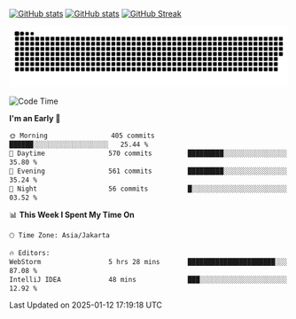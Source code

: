 [![GitHub stats](https://github-readme-stats.vercel.app/api?username=aurelioklv&card_width=500&show_icons=true&rank_icon=github&theme=solarized-dark#gh-dark-mode-only)](https://github.com/anuraghazra/github-readme-stats#gh-dark-mode-only)
[![GitHub stats](https://github-readme-stats.vercel.app/api?username=aurelioklv&card_width=500&show_icons=true&rank_icon=github&theme=buefy#gh-light-mode-only)](https://github.com/anuraghazra/github-readme-stats#gh-light-mode-only)
[![GitHub Streak](https://streak-stats.demolab.com/?user=aurelioklv&card_width=336&theme=solarized-dark)](https://git.io/streak-stats)

<picture>
  <source media="(prefers-color-scheme: dark)" srcset="https://raw.githubusercontent.com/aurelioklv/aurelioklv/snake-output/github-contribution-grid-snake-dark.svg">
  <source media="(prefers-color-scheme: light)" srcset="https://raw.githubusercontent.com/aurelioklv/aurelioklv/snake-output/github-contribution-grid-snake.svg">
  <img alt="github contribution grid snake animation" src="https://raw.githubusercontent.com/aurelioklv/aurelioklv/snake-output/github-contribution-grid-snake.svg">
</picture>

<!--START_SECTION:waka-->
![Code Time](http://img.shields.io/badge/Code%20Time-953%20hrs%2033%20mins-blue)

**I'm an Early 🐤** 

```text
🌞 Morning                405 commits         ██████░░░░░░░░░░░░░░░░░░░   25.44 % 
🌆 Daytime                570 commits         █████████░░░░░░░░░░░░░░░░   35.80 % 
🌃 Evening                561 commits         █████████░░░░░░░░░░░░░░░░   35.24 % 
🌙 Night                  56 commits          █░░░░░░░░░░░░░░░░░░░░░░░░   03.52 % 
```


📊 **This Week I Spent My Time On** 

```text
🕑︎ Time Zone: Asia/Jakarta

🔥 Editors: 
WebStorm                 5 hrs 28 mins       ██████████████████████░░░   87.08 % 
IntelliJ IDEA            48 mins             ███░░░░░░░░░░░░░░░░░░░░░░   12.92 % 
```


 Last Updated on 2025-01-12 17:19:18 UTC
<!--END_SECTION:waka-->
